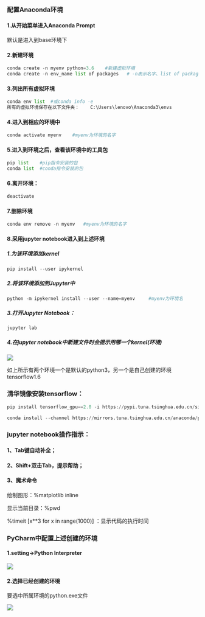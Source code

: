### 配置Anaconda环境

#### 1.从开始菜单进入Anaconda Prompt

默认是进入到base环境下

#### 2.新建环境

```python
conda create -n myenv python=3.6	#新建虚拟环境
conda create -n env_name list of packages	# -n表示名字、list of packages表示新环境中需要安装的工具包
```

####  3.列出所有虚拟环境

```python
conda env list	#或conda info -e
所有的虚拟环境保存在以下文件夹：	C:\Users\lenovo\Anaconda3\envs
```

#### 4.进入到相应的环境中

```python
conda activate myenv	#myenv为环境的名字
```

#### 5.进入到环境之后，查看该环境中的工具包

```python
pip list	#pip指令安装的包
conda list	#conda指令安装的包
```

#### 6.离开环境：

```python
deactivate
```

#### 7.删除环境

```python
conda env remove -n myenv	#myenv为环境的名字
```

#### 8.采用jupyter notebook进入到上述环境

##### 1.为该环境添加kernel

```python
pip install --user ipykernel
```

##### 2.将该环境添加到Jupyter中

```python
python -m ipykernel install --user --name=myenv		#myenv为环境名
```

##### 3.打开Jupyter Notebook：

```
jupyter lab
```

##### 4.在jupyter notebook中新建文件时会提示用哪一个kernel(环境)

![](F:\神经网络笔记\实验环境配置\images\3.png)

如上所示有两个环境一个是默认的python3，另一个是自己创建的环境tensorflow1.6

### 清华镜像安装tensorflow：

```python
pip install tensorflow_gpu==2.0 -i https://pypi.tuna.tsinghua.edu.cn/simple	#tensorflow_gpu==2.0为包名

conda install --channel https://mirrors.tuna.tsinghua.edu.cn/anaconda/pkgs/free/ cudnn=7.6.5	#cudnn=7.6.5为包名
```

### jupyter notebook操作指示：

#### 1、Tab键自动补全；

####  2、Shift+双击Tab，提示帮助；

#### 3、魔术命令

绘制图形：%matplotlib inline

显示当前目录：%pwd

%timeit [x**3 for x in range(1000)]	：显示代码的执行时间

### PyCharm中配置上述创建的环境

#### 1.setting->Python Interpreter

![](F:\神经网络笔记\实验环境配置\images\1.png)

#### 2.选择已经创建的环境

要选中所属环境的python.exe文件

![](F:\神经网络笔记\实验环境配置\images\2.png)